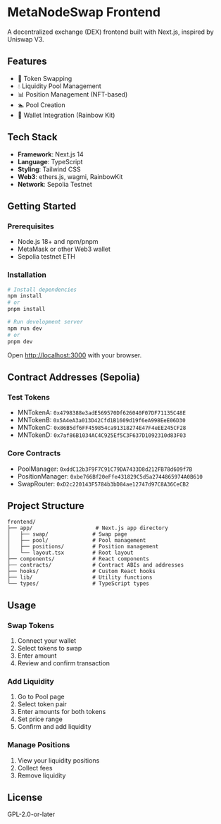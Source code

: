 # MetaNodeSwap Frontend

A decentralized exchange (DEX) frontend built with Next.js, inspired by Uniswap V3.

## Features

- 🔄 Token Swapping
- 💧 Liquidity Pool Management
- 📊 Position Management (NFT-based)
- 🏊 Pool Creation
- 💼 Wallet Integration (Rainbow Kit)

## Tech Stack

- **Framework**: Next.js 14
- **Language**: TypeScript
- **Styling**: Tailwind CSS
- **Web3**: ethers.js, wagmi, RainbowKit
- **Network**: Sepolia Testnet

## Getting Started

### Prerequisites

- Node.js 18+ and npm/pnpm
- MetaMask or other Web3 wallet
- Sepolia testnet ETH

### Installation

```bash
# Install dependencies
npm install
# or
pnpm install

# Run development server
npm run dev
# or
pnpm dev
```

Open [http://localhost:3000](http://localhost:3000) with your browser.

## Contract Addresses (Sepolia)

### Test Tokens
- MNTokenA: `0x4798388e3adE569570Df626040F07DF71135C48E`
- MNTokenB: `0x5A4eA3a013D42Cfd1B1609d19f6eA998EeE06D30`
- MNTokenC: `0x86B5df6FF459854ca91318274E47F4eEE245CF28`
- MNTokenD: `0x7af86B1034AC4C925Ef5C3F637D1092310d83F03`

### Core Contracts
- PoolManager: `0xddC12b3F9F7C91C79DA7433D8d212FB78d609f7B`
- PositionManager: `0xbe766Bf20eFfe431829C5d5a2744865974A0B610`
- SwapRouter: `0xD2c220143F5784b3bD84ae12747d97C8A36CeCB2`

## Project Structure

```
frontend/
├── app/                    # Next.js app directory
│   ├── swap/              # Swap page
│   ├── pool/              # Pool management
│   ├── positions/         # Position management
│   └── layout.tsx         # Root layout
├── components/            # React components
├── contracts/             # Contract ABIs and addresses
├── hooks/                 # Custom React hooks
├── lib/                   # Utility functions
└── types/                 # TypeScript types
```

## Usage

### Swap Tokens
1. Connect your wallet
2. Select tokens to swap
3. Enter amount
4. Review and confirm transaction

### Add Liquidity
1. Go to Pool page
2. Select token pair
3. Enter amounts for both tokens
4. Set price range
5. Confirm and add liquidity

### Manage Positions
1. View your liquidity positions
2. Collect fees
3. Remove liquidity

## License

GPL-2.0-or-later


